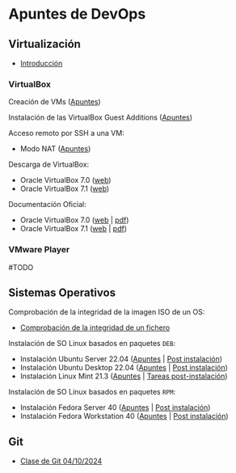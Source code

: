 # Apuntes de DevOps

## Virtualización

* [Introducción](./apuntes/virtualizacion/intro-virtualizacion.md)

### VirtualBox

Creación de VMs ([Apuntes](./apuntes/virtualizacion/vbox-vm-create.md))

Instalación de las VirtualBox Guest Additions ([Apuntes](./apuntes/virtualizacion/vbox-gas-install.md))

Acceso remoto por SSH a una VM:
* Modo NAT ([Apuntes](./apuntes/virtualizacion/vbox-ssh-access.md))

Descarga de VirtualBox:
* Oracle VirtualBox 7.0 ([web](https://www.virtualbox.org/wiki/Download_Old_Builds_7_0))
* Oracle VirtualBox 7.1 ([web](https://www.virtualbox.org/wiki/Downloads))

Documentación Oficial:
* Oracle VirtualBox 7.0 ([web](https://docs.oracle.com/en/virtualization/virtualbox/7.0/user/index.html) | [pdf](https://docs.oracle.com/en/virtualization/virtualbox/7.0/user/EN-VBOX-7-0-USER.pdf))
* Oracle VirtualBox 7.1 ([web](https://docs.oracle.com/en/virtualization/virtualbox/7.1/user/index.html) | [pdf](https://docs.oracle.com/en/virtualization/virtualbox/7.1/user/EN-VBOX-7-1-USER.pdf))

### VMware Player

#TODO

## Sistemas Operativos

Comprobación de la integridad de la imagen ISO de un OS:

* [Comprobación de la integridad de un fichero](./apuntes/os/integrity-check.md)

Instalación de SO Linux basados en paquetes `DEB`:

* Instalación Ubuntu Server 22.04 ([Apuntes](./apuntes/os/ub-server22.04-install.md) | [Post instalación](./apuntes/os/ub-server22.04-post-install.md))
* Instalación Ubuntu Desktop 22.04 ([Apuntes](./apuntes/os/ub-desktop22.04-install.md) | [Post instalación](./apuntes/os/ub-desktop22.04-post-install.md))
* Instalación Linux Mint 21.3 ([Apuntes](./apuntes/os/linux-mint21.3-install.md) | [Tareas post-instalación](./apuntes/os/linux-mint21.3-post-install.md))

Instalación de SO Linux basados en paquetes `RPM`:

* Instalación Fedora Server 40 ([Apuntes](./apuntes/os/fd-server40-install.md) | [Post instalación](./apuntes/os/fd-server40-post-install.md))
* Instalación Fedora Workstation 40 ([Apuntes](./apuntes/os/fd-workstation40-install.md) | [Post instalación](./apuntes/os/fd-workstation40-post-install.md))

## Git

* [Clase de Git 04/10/2024](./apuntes/git/clase-git-20241003.md)
